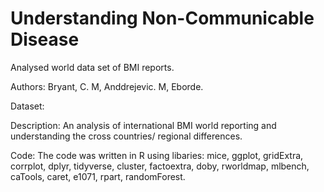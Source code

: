 # Understanding Non-Communicable Disease 
Analysed world data set of BMI reports. 

Authors: Bryant, C. M, Anddrejevic. M, Eborde. 

Dataset: 

Description: An analysis of  international BMI world reporting and understanding the cross countries/ regional differences. 

Code: The code was written in R using libaries: mice, ggplot, gridExtra, corrplot, dplyr, tidyverse, cluster, factoextra, doby, rworldmap, mlbench, caTools, caret, e1071, rpart, randomForest. 
